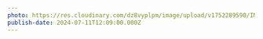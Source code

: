 ```yaml
---
photo: https://res.cloudinary.com/dz8vyplpm/image/upload/v1752289590/IMG_0189_ce9tu4.jpg
publish-date: 2024-07-11T12:09:00.000Z
---
```

